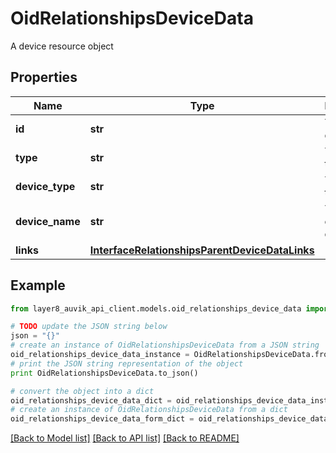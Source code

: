 # OidRelationshipsDeviceData

A device resource object

## Properties
Name | Type | Description | Notes
------------ | ------------- | ------------- | -------------
**id** | **str** | This device&#39;s ID | [optional] 
**type** | **str** | The type of the object | [optional] 
**device_type** | **str** | The type of the device | [optional] 
**device_name** | **str** | The name of the device | [optional] 
**links** | [**InterfaceRelationshipsParentDeviceDataLinks**](InterfaceRelationshipsParentDeviceDataLinks.md) |  | [optional] 

## Example

```python
from layer8_auvik_api_client.models.oid_relationships_device_data import OidRelationshipsDeviceData

# TODO update the JSON string below
json = "{}"
# create an instance of OidRelationshipsDeviceData from a JSON string
oid_relationships_device_data_instance = OidRelationshipsDeviceData.from_json(json)
# print the JSON string representation of the object
print OidRelationshipsDeviceData.to_json()

# convert the object into a dict
oid_relationships_device_data_dict = oid_relationships_device_data_instance.to_dict()
# create an instance of OidRelationshipsDeviceData from a dict
oid_relationships_device_data_form_dict = oid_relationships_device_data.from_dict(oid_relationships_device_data_dict)
```
[[Back to Model list]](../README.md#documentation-for-models) [[Back to API list]](../README.md#documentation-for-api-endpoints) [[Back to README]](../README.md)


